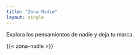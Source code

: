 ```yaml
---
title: "Zona Nadie"
layout: single
---
```


Explora los pensamientos de nadie y deja tu marca.

{{< zona-nadie >}}
